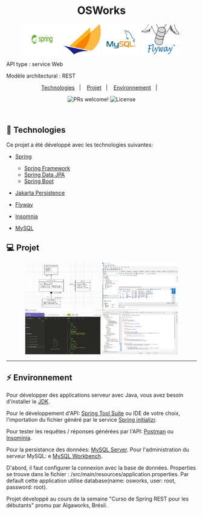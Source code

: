 <h1 align="center">OSWorks</h1>

<p align="center">
   <img alt="Spring" title="Spring" width="100" height="80" src=".github/logoSpring.png" />
   <img alt="Jakarta" title="Jakarta" width="100" height="80" src=".github/logoJakarta.png" />
   <img alt="MySQL" title="MySQL" width="100" height="80" src=".github/logoMySQL.png" />
   <img alt="Flyway" title="Flyway" width="100" height="80" src=".github/logoFlyway.png" />
</p>

<p> API type : service Web </p>
<p> Modèle architectural : REST </p>

<p align="center">
  <a href="#-technologies">Technologies</a>&nbsp;&nbsp;&nbsp;|&nbsp;&nbsp;&nbsp;
  <a href="#-projet">Projet</a>&nbsp;&nbsp;&nbsp;|&nbsp;&nbsp;&nbsp;
  <a href="#-environnement">Environnement</a>&nbsp;&nbsp;&nbsp;|&nbsp;&nbsp;&nbsp;
</p>

<p align="center">
 <img src="https://img.shields.io/static/v1?label=PRs&message=welcome&color=15C3D6&labelColor=000000" alt="PRs welcome!" />
 <img alt="License" src="https://img.shields.io/static/v1?label=license&message=MIT&color=15C3D6&labelColor=000000">
</p>

<br>

## 🚀 Technologies

Ce projet a été développé avec les technologies suivantes:

- [Spring](spring.io)
  - [Spring Framework](spring.io/projects/spring-framework/)
  - [Spring Data JPA](spring.io/projects/spring-data-jpa/)
  - [Spring Boot](spring.io/projects/spring-boot/)

- [Jakarta Persistence](jakarta.ee/projects/)
- [Flyway](flywaydb.org)
- [Insomnia](insomnia.rest/download/)
- [MySQL](mysql.com/)
  

## 💻 Projet

<p align="center">
   <img alt="UML" title="UML" width="200" height="120" src=".github/CaptureUML.PNG" />
   <img alt="MySQL" title="MySQL" width="200" height="120" src=".github/CaptureMySQLOSWorks.PNG" />
   <img alt="Insominia" title="Insomnia" width="200" height="120" src=".github/CaptureInsomniaOSWorks.PNG" />
   <img alt="Eclipse" title="Eclipse" width="200" height="120" src=".github/Capture_Osworks.PNG" />
</p>

---

## ⚡ Environnement

Pour développer des applications serveur avec Java, vous avez besoin d'installer le [JDK](jdk.java.net/).

Pour le développement d'API:  [Spring Tool Suite](spring.io/tools/) ou IDE de votre choix, l'importation du fichier généré par le service [Spring initializr](start.spring.io/).

Pour tester les requêtes / réponses générées par l'API: [Postman](getpostman.com/downloads/) ou [Insominia](insomnia.rest/download/).

Pour la persistance des données: [MySQL Server](dev.mysql.com/downloads/mysql/).
Pour l'administration du serveur MySQL: e [MySQL Workbench](dev.mysql.com/downloads/workbench/).

D'abord, il faut configurer la connexion avec la base de données. Properties se trouve dans le fichier : /src/main/resources/application.properties.
Par default cette application utilise database(name: osworks, user: root, password: root).


Projet développé au cours de la semaine "Curso de Spring REST pour les débutants" promu par Algaworks, Brésil.
